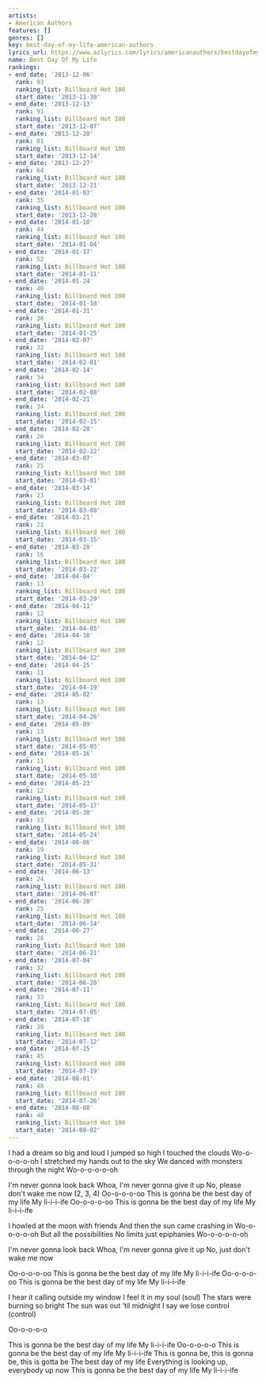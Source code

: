 ```yaml
---
artists:
- American Authors
features: []
genres: []
key: best-day-of-my-life-american-authors
lyrics_url: https://www.azlyrics.com/lyrics/americanauthors/bestdayofmylife.html
name: Best Day Of My Life
rankings:
- end_date: '2013-12-06'
  rank: 93
  ranking_list: Billboard Hot 100
  start_date: '2013-11-30'
- end_date: '2013-12-13'
  rank: 91
  ranking_list: Billboard Hot 100
  start_date: '2013-12-07'
- end_date: '2013-12-20'
  rank: 81
  ranking_list: Billboard Hot 100
  start_date: '2013-12-14'
- end_date: '2013-12-27'
  rank: 64
  ranking_list: Billboard Hot 100
  start_date: '2013-12-21'
- end_date: '2014-01-03'
  rank: 35
  ranking_list: Billboard Hot 100
  start_date: '2013-12-28'
- end_date: '2014-01-10'
  rank: 44
  ranking_list: Billboard Hot 100
  start_date: '2014-01-04'
- end_date: '2014-01-17'
  rank: 52
  ranking_list: Billboard Hot 100
  start_date: '2014-01-11'
- end_date: '2014-01-24'
  rank: 40
  ranking_list: Billboard Hot 100
  start_date: '2014-01-18'
- end_date: '2014-01-31'
  rank: 38
  ranking_list: Billboard Hot 100
  start_date: '2014-01-25'
- end_date: '2014-02-07'
  rank: 32
  ranking_list: Billboard Hot 100
  start_date: '2014-02-01'
- end_date: '2014-02-14'
  rank: 34
  ranking_list: Billboard Hot 100
  start_date: '2014-02-08'
- end_date: '2014-02-21'
  rank: 34
  ranking_list: Billboard Hot 100
  start_date: '2014-02-15'
- end_date: '2014-02-28'
  rank: 26
  ranking_list: Billboard Hot 100
  start_date: '2014-02-22'
- end_date: '2014-03-07'
  rank: 25
  ranking_list: Billboard Hot 100
  start_date: '2014-03-01'
- end_date: '2014-03-14'
  rank: 23
  ranking_list: Billboard Hot 100
  start_date: '2014-03-08'
- end_date: '2014-03-21'
  rank: 21
  ranking_list: Billboard Hot 100
  start_date: '2014-03-15'
- end_date: '2014-03-28'
  rank: 16
  ranking_list: Billboard Hot 100
  start_date: '2014-03-22'
- end_date: '2014-04-04'
  rank: 13
  ranking_list: Billboard Hot 100
  start_date: '2014-03-29'
- end_date: '2014-04-11'
  rank: 12
  ranking_list: Billboard Hot 100
  start_date: '2014-04-05'
- end_date: '2014-04-18'
  rank: 12
  ranking_list: Billboard Hot 100
  start_date: '2014-04-12'
- end_date: '2014-04-25'
  rank: 11
  ranking_list: Billboard Hot 100
  start_date: '2014-04-19'
- end_date: '2014-05-02'
  rank: 13
  ranking_list: Billboard Hot 100
  start_date: '2014-04-26'
- end_date: '2014-05-09'
  rank: 13
  ranking_list: Billboard Hot 100
  start_date: '2014-05-03'
- end_date: '2014-05-16'
  rank: 11
  ranking_list: Billboard Hot 100
  start_date: '2014-05-10'
- end_date: '2014-05-23'
  rank: 12
  ranking_list: Billboard Hot 100
  start_date: '2014-05-17'
- end_date: '2014-05-30'
  rank: 13
  ranking_list: Billboard Hot 100
  start_date: '2014-05-24'
- end_date: '2014-06-06'
  rank: 19
  ranking_list: Billboard Hot 100
  start_date: '2014-05-31'
- end_date: '2014-06-13'
  rank: 24
  ranking_list: Billboard Hot 100
  start_date: '2014-06-07'
- end_date: '2014-06-20'
  rank: 25
  ranking_list: Billboard Hot 100
  start_date: '2014-06-14'
- end_date: '2014-06-27'
  rank: 28
  ranking_list: Billboard Hot 100
  start_date: '2014-06-21'
- end_date: '2014-07-04'
  rank: 32
  ranking_list: Billboard Hot 100
  start_date: '2014-06-28'
- end_date: '2014-07-11'
  rank: 33
  ranking_list: Billboard Hot 100
  start_date: '2014-07-05'
- end_date: '2014-07-18'
  rank: 39
  ranking_list: Billboard Hot 100
  start_date: '2014-07-12'
- end_date: '2014-07-25'
  rank: 45
  ranking_list: Billboard Hot 100
  start_date: '2014-07-19'
- end_date: '2014-08-01'
  rank: 48
  ranking_list: Billboard Hot 100
  start_date: '2014-07-26'
- end_date: '2014-08-08'
  rank: 48
  ranking_list: Billboard Hot 100
  start_date: '2014-08-02'
---
```


I had a dream so big and loud
I jumped so high I touched the clouds
Wo-o-o-o-o-oh 
I stretched my hands out to the sky
We danced with monsters through the night
Wo-o-o-o-o-oh 

I'm never gonna look back
Whoa, I'm never gonna give it up
No, please don't wake me now
(2, 3, 4)
Oo-o-o-o-oo
This is gonna be the best day of my life
My li-i-i-ife
Oo-o-o-o-oo
This is gonna be the best day of my life
My li-i-i-ife

I howled at the moon with friends
And then the sun came crashing in
Wo-o-o-o-o-oh 
But all the possibilities
No limits just epiphanies
Wo-o-o-o-o-oh 

I'm never gonna look back
Whoa, I'm never gonna give it up
No, just don't wake me now

Oo-o-o-o-oo
This is gonna be the best day of my life
My li-i-i-ife
Oo-o-o-o-oo
This is gonna be the best day of my life
My li-i-i-ife

I hear it calling outside my window
I feel it in my soul (soul)
The stars were burning so bright
The sun was out 'til midnight
I say we lose control (control)

Oo-o-o-o-o

This is gonna be the best day of my life
My li-i-i-ife
Oo-o-o-o-o
This is gonna be the best day of my life
My li-i-i-ife
This is gonna be, this is gonna be, this is gotta be
The best day of my life
Everything is looking up, everybody up now
This is gonna be the best day of my life
My li-i-i-ife



